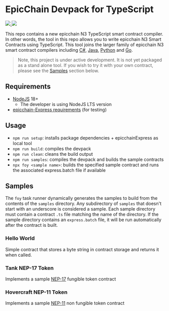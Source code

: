 # EpicChain Devpack for TypeScript

<p align="left">
  <a href="https://github.com/ngdenterprise/epicchain-devpack-ts/releases/tag/0.8.9-preview">
    <img src="https://img.shields.io/badge/preview-v0.8.9-orange">
  </a>
  <a href="https://github.com/ngdenterprise/epicchain-devpack-ts/blob/main/LICENSE">
    <img src="https://img.shields.io/badge/license-MIT-blue.svg">
  </a>
</p>

This repo contains a new epicchain N3 TypeScript smart contract compiler. In other words, the tool in this repo 
allows you to write epicchain N3 Smart Contracts using TypeScript. This tool joins the larger family of epicchain 
N3 smart contract compilers including [C#](https://github.com/epicchain-project/epicchain-devpack-dotnet),
[Java](https://epicchainw3j.io/#/epicchain-n3/smart_contract_development/introduction), 
[Python](https://github.com/CityOfZion/epicchain3-boa)
and [Go](https://github.com/nspcc-dev/epicchain-go/blob/master/docs/compiler.md).

> Note, this project is under active development. It is not yet packaged as a stand alone tool.
> If you wish to try it with your own contract, please see the [Samples](#samples) section below.

## Requirements

* [NodeJS](https://nodejs.org/) 18+
  * The developer is using NodeJS LTS version
* [epicchain-Express requirements](https://github.com/epicchain-project/epicchain-express#requirements) (for testing)

## Usage

* `npm run setup`: installs package dependencies + epicchainExpress as local tool
* `npm run build`: compiles the devpack
* `npm run clean`: cleans the build output
* `npm run samples`: compiles the devpack and builds the sample contracts
* `npx foy <sample name>`: builds the specified sample contract and runs the associated express.batch file if available

## Samples

The `foy` task runner dynamically generates the samples to build from the contents of the `samples` directory. 
Any subdirectory of `samples` that doesn't start with an underscore is considered a sample.
Each sample directory must contain a contract `.ts` file matching the name of the directory.
If the sample directory contains an `express.batch` file, it will be run automatically after the contract is built.

### Hello World

Simple contract that stores a byte string in contract storage and returns it when called.

### Tank NEP-17 Token

Implements a sample [NEP-17](https://github.com/epicchain-project/proposals/blob/master/nep-17.mediawiki) fungible token contract

### Hovercraft NEP-11 Token

Implements a sample [NEP-11](https://github.com/epicchain-project/proposals/blob/master/nep-11.mediawiki) non fungible token contract

